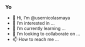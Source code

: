 ### Yo

- 👋 Hi, I’m @usernicolasmaya
- 👀 I’m interested in ...
- 🌱 I’m currently learning ...
- 💞️ I’m looking to collaborate on ...
- 📫 How to reach me ...

<!---
usernicolasmaya/usernicolasmaya is a ✨ special ✨ repository because its `README.md` (this file) appears on your GitHub profile.
You can click the Preview link to take a look at your changes.
--->
